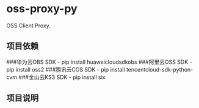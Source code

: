 # oss-proxy-py
OSS Client Proxy.

## 项目依赖
###华为云OBS SDK
    - pip install huaweicloudsdkobs
###阿里云OSS SDK
    - pip install oss2
###腾讯云COS SDK
    - pip install tencentcloud-sdk-python-cvm
###金山云KS3 SDK
    - pip install six

## 项目说明


